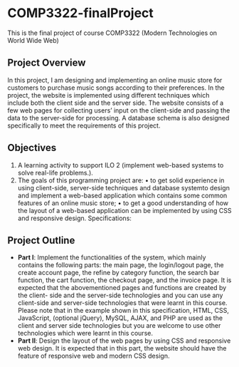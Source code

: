 # COMP3322-finalProject

This is the final project of course COMP3322 (Modern Technologies on World Wide Web)

## Project Overview
In this project, I am designing and implementing an online music store for customers to purchase music songs according to their preferences. In the project, the website is implemented using different techniques which include both the client side and the server side. The website consists of a few web pages for collecting users’ input on the client-side and passing the data to the server-side for processing. A database schema is also designed specifically to meet the requirements of this project.

## Objectives
1. A learning activity to support ILO 2 (implement web-based systems to solve real-life problems.).
2. The goals of this programming project are:
• to get solid experience in using client-side, server-side techniques and database systemto design and implement a web-based application which contains some common features of an online music store;
• to get a good understanding of how the layout of a web-based application can be implemented by using CSS and responsive design.
Specifications:

## Project Outline
- **Part I**: Implement the functionalities of the system, which mainly contains the following parts: the main page, the login/logout page, the create account page, the refine by category function, the search bar function, the cart function, the checkout page, and the invoice page. It is expected that the abovementioned pages and functions are created by the client- side and the server-side technologies and you can use any client-side and server-side technologies that were learnt in this course. Please note that in the example shown in this specification, HTML, CSS, JavaScript, (optional jQuery), MySQL, AJAX, and PHP are used as the client and server side technologies but you are welcome to use other technologies which were learnt in this course.
- **Part II**: Design the layout of the web pages by using CSS and responsive web design. It is expected that in this part, the website should have the feature of responsive web and modern CSS design.